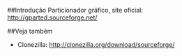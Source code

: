 ##Introdução
Particionador gráfico, site oficial: http://gparted.sourceforge.net/

##Veja também
* Clonezilla: http://clonezilla.org/download/sourceforge/
 
